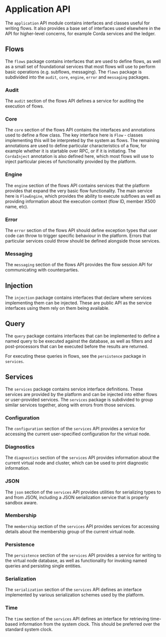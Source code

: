 # Application API

The `application` API module contains interfaces and classes useful for writing flows. It also provides a base set of
interfaces used elsewhere in the API for higher-level concerns, for example Corda services and the ledger.

## Flows

The `flows` package contains interfaces that are used to define flows, as well as a small set of foundational services
that most flows will use to perform basic operations (e.g. subflows, messaging). The `flows` package is subdivided into
the `audit`, `core`, `engine`, `error` and `messaging` packages.

### Audit

The `audit` section of the flows API defines a service for auditing the execution of flows.

### Core

The `core` section of the flows API contains the interfaces and annotations used to define a flow class. The key
interface here is `Flow` - classes implementing this will be interpreted by the system as flows. The remaining
annotations are used to define particular characteristics of a flow, for example whether it is startable over RPC, or
if it is initiating. The `CordaInject` annotation is also defined here, which most flows will use to inject particular
pieces of functionality provided by the platform.

### Engine

The `engine` section of the flows API contains services that the platform provides that expand the very basic flow
functionality. The main service here is `FlowEngine`, which provides the ability to execute subflows as well as 
providing information about the execution context (flow ID, member X500 name, etc).

### Error

The `error` section of the flows API should define exception types that user code can throw to trigger specific behaviour
in the platform. Errors that particular services could throw should be defined alongside those services.

### Messaging

The `messaging` section of the flows API provides the flow session API for communicating with counterparties.

## Injection

The `injection` package contains interfaces that declare where services implementing them can be injected. These are
public API as the service interfaces using them rely on them being available.

## Query

The `query` package contains interfaces that can be implemented to define a named query to be executed against the
database, as well as filters and post-processors that can be executed before the results are returned.

For executing these queries in flows, see the `persistence` package in `services`.

## Services

The `services` package contains service interface definitions. These services are provided by the platform and can be
injected into either flows or user-provided services. The `services` package is subdivided to group similar services
together, along with errors from those services.

### Configuration

The `configuration` section of the `services` API provides a service for accessing the current user-specified 
configuration for the virtual node.

### Diagnostics

The `diagnostics` section of the `services` API provides information about the current virtual node and cluster, which
can be used to print diagnostic information.

### JSON

The `json` section of the `services` API provides utilities for serializing types to and from JSON, including a JSON
serialization service that is properly sandbox aware.

### Membership

The `membership` section of the `services` API provides services for accessing details about the membership group of the
current virtual node.

### Persistence

The `persistence` section of the `services` API provides a service for writing to the virtual node database, as well as
functionality for invoking named queries and persisting single entities.

### Serialization

The `serialization` section of the `services` API defines an interface implemented by various serialization schemes used
by the platform.

### Time

The `time` section of the `services` API defines an interface for retrieving time-based information from the system
clock. This should be preferred over the standard system clock.

